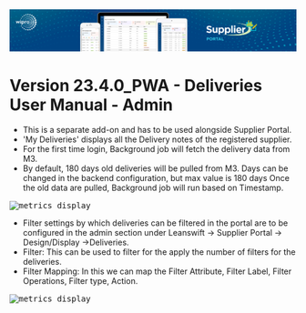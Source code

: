 <img alt ="Supplier Portal Banner" src="../../images/pwa/SupplierPortal_Banner.png">

# Version 23.4.0_PWA - Deliveries User Manual - Admin

- This is a separate add-on and has to be used alongside Supplier Portal. 
- 'My Deliveries' displays all the Delivery notes of the registered supplier. 
- For the first time login, Background job will fetch the delivery data from M3.  
- By default, 180 days old deliveries will be pulled from M3. Days can be changed in the backend configuration, but max value is 180 days Once the old data are pulled, Background job will run based on Timestamp. 

<kbd>
<img alt="metrics display" src="../../images/usermanual/delivery-setting.png"> 
</kbd>

- Filter settings by which deliveries can be filtered in the portal are to be configured in the admin section under Leanswift -> Supplier Portal -> Design/Display ->Deliveries.
- Filter: This can be used to filter for the apply the number of filters for the deliveries. 
- Filter Mapping: In this we can map the Filter Attribute, Filter Label, Filter Operations, Filter type, Action.  

<kbd>
<img alt="metrics display" src="../../images/usermanual/deliveries-filter-setting.png"> 
</kbd>


